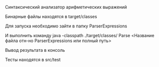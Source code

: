 Синтаксический анализатор арифметических выражений

Бинарные файлы находятся в target/classes

Для запуска необходимо зайти в папку ParserExpressions

И выполнить команду java -classpath ./target/classes/ Parse <Название файла отн-но ParserExpressions или полный путь>

Вывод результата в консоль

Тесты находятся в src/test
